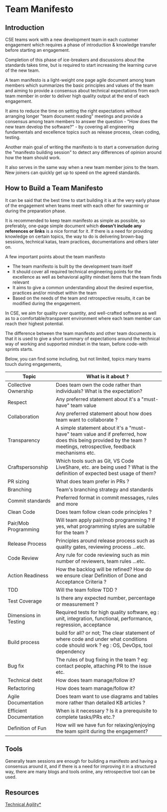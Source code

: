 # Team Manifesto

## Introduction

CSE teams work with a new development team in each customer engagement which requires a phase of introduction & knowledge transfer before starting an engagement.

Completion of this phase of ice-breakers and discussions about the standards takes time, but is required to start increasing the learning curve of the new team.

A team manifesto is a light-weight one page agile document among team members which summarizes the basic principles and values of the team and aiming to provide a consensus about technical expectations from each team member in order to deliver high quality output at the end of each engagement.

It aims to reduce the time on setting the right expectations without arranging longer "team document reading" meetings and provide a consensus among team members to answer the question - "How does the new team develop the software?" - by covering all engineering fundamentals and excellence topics such as release process, clean coding, testing.

Another main goal of writing the manifesto is to start a conversation during the "manifesto building session" to detect any differences of opinion around how the team should work.

It also serves in the same way when a new team member joins to the team. New joiners can quickly get up to speed on the agreed standards.

## How to Build a Team Manifesto

It can be said that the best time to start building it is at the very early phase of the engagement when teams meet with each other for swarming or during the preparation phase.

It is recommended to keep team manifesto as simple as possible, so preferably, one-page simple document which **doesn't include any references or links** is a nice format for it.
If there is a need for providing knowledge on certain topics, the way to do is delivering brown-bag sessions, technical katas, team practices, documentations and others later on.

A few important points about the team manifesto

- The team manifesto is built by the development team itself
- It should cover all required technical engineering points for the excellence as well as behavioral agility mindset items that the team finds relevant
- It aims to give a common understanding about the desired expertise, practices and/or mindset within the team
- Based on the needs of the team and retrospective results, it can be modified during the engagement.

In CSE, we aim for quality over quantity, and well-crafted software as well as to a comfortable/transparent environment where each team member can reach their highest potential.

The difference between the team manifesto and other team documents is that it is used to give a short summary of expectations around the technical way of working and supported mindset in the team, before code-with sprints starts.

Below, you can find some including, but not limited, topics many teams touch during engagements,

| Topic                   | What is it about ?                                                                                                                                                    |
|-------------------------|-----------------------------------------------------------------------------------------------------------------------------------------------------------------------|
| Collective Ownership    | Does team own the code rather than individuals? What is the expectation?                                                                                              |
| Respect                 | Any preferred statement about it's a "must-have" team value                                                                                                           |
| Collaboration           | Any preferred statement about how does team want to collaborate ?                                                                                                     |
| Transparency            | A simple statement about it's a "must-have" team value and if preferred, how does this being provided by the team ? meetings, retrospective, feedback mechanisms etc. |
| Craftspersonship        | Which tools such as Git, VS Code LiveShare, etc. are being used ? What is the definition of expected best usage of them?                                              |
| PR sizing               | What does team prefer in PRs ?                                                                                                                                        |
| Branching               | Team's branching strategy and standards                                                                                                                               |
| Commit standards        | Preferred format in commit messages, rules and more                                                                                                                   |
| Clean Code              | Does team follow clean code principles ?                                                                                                                              |
| Pair/Mob Programming    | Will team apply pair/mob programming ? If yes, what programming styles are suitable for the team ?                                                                    |
| Release Process         | Principles around release process such as quality gates, reviewing process ...etc.                                                                                    |
| Code Review             | Any rule for code reviewing such as min number of reviewers, team rules ...etc.                                                                                       |
| Action Readiness        | How the backlog will be refined? How do we ensure clear Definition of Done and Acceptance Criteria ?                                                                  |
| TDD                     | Will the team follow TDD ?                                                                                                                                            |
| Test Coverage           | Is there any expected number, percentage or measurement ?                                                                                                             |
| Dimensions in Testing   | Required tests for high quality software, eg : unit, integration, functional, performance, regression, acceptance                                                     |
| Build process           | build for all? or not; The clear statement of where code and under what conditions code should work ? eg : OS, DevOps, tool dependency                                |
| Bug fix                 | The rules of bug fixing in the team ? eg: contact people, attaching PR to the issue etc.                                                                              |
| Technical debt          | How does team manage/follow it?                                                                                                                                       |
| Refactoring             | How does team manage/follow it?                                                                                                                                       |
| Agile Documentation     | Does team want to use diagrams and tables more rather than detailed KB articles ?                                                                                     |
| Efficient Documentation | When is it necessary ? Is it a prerequisite to complete tasks/PRs etc.?                                                                                               |
| Definition of Fun       | How will we have fun for relaxing/enjoying the team spirit during the engagement?                                                                                     |

## Tools

Generally team sessions are enough for building a manifesto and having a consensus around it, and if there is a need for improving it in a structured way, there are many blogs and tools online, any retrospective tool can be used.

## Resources

[Technical Agility*](https://v46.scaledagileframework.com/team-and-technical-agility/)
